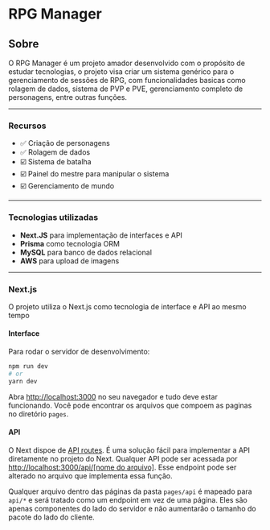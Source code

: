 # RPG Manager

## Sobre
O RPG Manager é um projeto amador desenvolvido com o propósito de estudar tecnologias, o projeto visa criar um sistema genérico para o gerenciamento de sessões de RPG, com funcionalidades basicas como rolagem de dados, sistema de PVP e PVE, gerenciamento completo de personagens, entre outras funções.

---

### Recursos
- ✅ Criação de personagens
- ✅ Rolagem de dados
- ☑️ Sistema de batalha
- ☑️ Painel do mestre para manipular o sistema
- ☑️ Gerenciamento de mundo

---

### Tecnologias utilizadas
- **Next.JS** para implementação de interfaces e API
- **Prisma** como tecnologia ORM
- **MySQL** para banco de dados relacional
- **AWS** para upload de imagens

---

### Next.js

O projeto utiliza o Next.js como tecnologia de interface e API ao mesmo tempo

#### Interface

Para rodar o servidor de desenvolvimento:

```bash
npm run dev
# or
yarn dev
```

Abra [http://localhost:3000](http://localhost:3000) no seu navegador e tudo deve estar funcionando.
Você pode encontrar os arquivos que compoem as paginas no diretório `pages`.

#### API

O Next dispoe de [API routes](https://nextjs.org/docs/api-routes/introduction). É uma solução fácil para implementar a API diretamente no projeto do Next. Qualquer API pode ser acessada por [http://localhost:3000/api/[nome do arquivo]](http://localhost:3000/api/exemplo). Esse endpoint pode ser alterado no arquivo que implementa essa função.

Qualquer arquivo dentro das páginas da pasta `pages/api` é mapeado para `api/*` e será tratado como um endpoint em vez de uma página. Eles são apenas componentes do lado do servidor e não aumentarão o tamanho do pacote do lado do cliente.